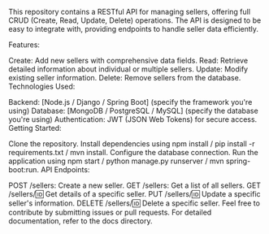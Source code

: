 This repository contains a RESTful API for managing sellers, offering full CRUD (Create, Read, Update, Delete) operations. The API is designed to be easy to integrate with, providing endpoints to handle seller data efficiently.

Features:

Create: Add new sellers with comprehensive data fields.
Read: Retrieve detailed information about individual or multiple sellers.
Update: Modify existing seller information.
Delete: Remove sellers from the database.
Technologies Used:

Backend: [Node.js / Django / Spring Boot] (specify the framework you're using)
Database: [MongoDB / PostgreSQL / MySQL] (specify the database you're using)
Authentication: JWT (JSON Web Tokens) for secure access.
Getting Started:

Clone the repository.
Install dependencies using npm install / pip install -r requirements.txt / mvn install.
Configure the database connection.
Run the application using npm start / python manage.py runserver / mvn spring-boot:run.
API Endpoints:

POST /sellers: Create a new seller.
GET /sellers: Get a list of all sellers.
GET /sellers/:id: Get details of a specific seller.
PUT /sellers/:id: Update a specific seller's information.
DELETE /sellers/:id: Delete a specific seller.
Feel free to contribute by submitting issues or pull requests. For detailed documentation, refer to the docs directory.
